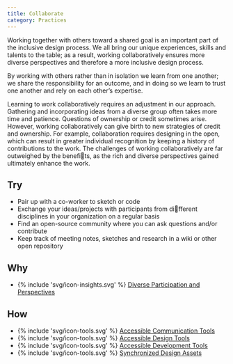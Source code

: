 ```yaml
---
title: Collaborate
category: Practices
---
```


Working together with others toward a shared goal is an
important part of the inclusive design process. We all bring
our unique experiences, skills and talents to the table; as a
result, working collaboratively ensures more diverse
perspectives and therefore a more inclusive design process.

By working with others rather than in isolation we learn
from one another; we share the responsibility for an
outcome, and in doing so we learn to trust one another and
rely on each other’s expertise.

Learning to work collaboratively requires an adjustment in our approach. Gathering and incorporating ideas from a diverse group often takes more time and patience. Questions of ownership or credit sometimes arise. However, working collaboratively can give birth to new strategies of credit and ownership. For example, collaboration requires designing in the open, which can result in greater individual recognition by keeping a history of contributions to the work. The challenges of working collaboratively are far outweighed by the benefits, as the rich and diverse perspectives gained ultimately enhance the work.

## Try

* Pair up with a co-worker to sketch or code
* Exchange your ideas/projects with participants from different disciplines in your organization on a regular basis
* Find an open-source community where you can ask questions and/or contribute
* Keep track of meeting notes, sketches and research in a wiki or other open repository

## Why

* {% include 'svg/icon-insights.svg' %} [Diverse Participation and Perspectives](/insights/DiverseParticipationAndPerspectives.html)

## How

* {% include 'svg/icon-tools.svg' %} [Accessible Communication Tools](/tools/AccessibleCommunicationTools.html)
* {% include 'svg/icon-tools.svg' %} [Accessible Design Tools](/tools/AccessibleDesignTools.html)
* {% include 'svg/icon-tools.svg' %} [Accessible Development Tools](/tools/AccessibleDevelopmentTools.html)
* {% include 'svg/icon-tools.svg' %} [Synchronized Design Assets](/tools/SynchronizedDesignAssets.html)
